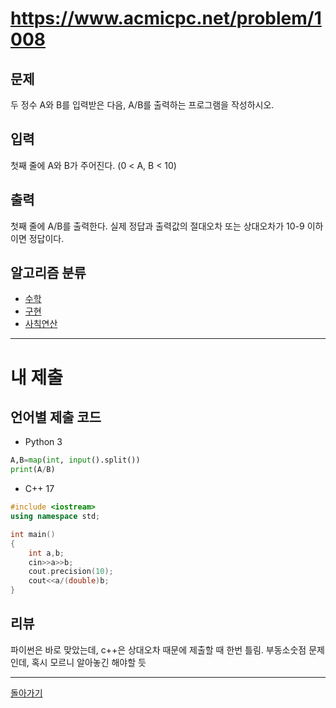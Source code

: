 # https://www.acmicpc.net/problem/1008


## 문제

두 정수 A와 B를 입력받은 다음, A/B를 출력하는 프로그램을 작성하시오.

## 입력

첫째 줄에 A와 B가 주어진다. (0 < A, B < 10)

## 출력

첫째 줄에 A/B를 출력한다. 실제 정답과 출력값의 절대오차 또는 상대오차가 10-9 이하이면 정답이다.

## 알고리즘 분류

- [수학](https://www.acmicpc.net/problem/tag/124)
- [구현](https://www.acmicpc.net/problem/tag/102)
- [사칙연산](https://www.acmicpc.net/problem/tag/121)

---
# 내 제출

## 언어별 제출 코드

- Python 3
```python
A,B=map(int, input().split())
print(A/B)
```

- C++ 17
```c++
#include <iostream>
using namespace std;

int main()
{
    int a,b;
    cin>>a>>b;
    cout.precision(10);
    cout<<a/(double)b;
}
```

## 리뷰

파이썬은 바로 맞았는데, c++은 상대오차 때문에 제출할 때 한번 틀림.
부동소숫점 문제인데, 혹시 모르니 알아놓긴 해야할 듯


---
[돌아가기](Baekjoon/Step.md)
